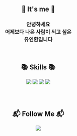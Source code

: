 ## <div align='center'> 👋 It's me 👋 </div>

### <div align='center'> 안녕하세요 <br/> 어제보다 나은 사람이 되고 싶은 <br/> 유인환입니다 </div>

<br/>

## <div align='center'> 📚 Skills 📚 </div>

<div align='center'>
  <img src="https://img.shields.io/badge/html5-E34F26?style=for-the-badge&logo=html5&logoColor=white"/></a>
  <img src="https://img.shields.io/badge/Css3-1572B6?style=for-the-badge&logo=css3&logoColor=white"/></a>
  <img src="https://img.shields.io/badge/Javascript-ffb13b?style=for-the-badge&logo=javascript&logoColor=white"/></a>
  <img src="https://img.shields.io/badge/React-0088CC?style=for-the-badge&logo=react&logoColor=white"/></a>
</div>

<br/><br/>

## <div align='center'> 📬 Follow Me 📬 </div>

<div align='center'>
  <a href='mailto:yih1612@gmail.com'>
    <img src="https://img.shields.io/badge/ GMAIL-EA4335?style=for-the-badge&logo=Gmail&logoColor=white"&link=mailto:yih1612@gmail.com/> 
  </a>
</div>



<!--
**yih1612/yih1612** is a ✨ _special_ ✨ repository because its `README.md` (this file) appears on your GitHub profile.

Here are some ideas to get you started:

- 🔭 I’m currently working on ...
- 🌱 I’m currently learning ...
- 👯 I’m looking to collaborate on ...
- 🤔 I’m looking for help with ...
- 💬 Ask me about ...
- 📫 How to reach me: ...
- 😄 Pronouns: ...
- ⚡ Fun fact: ...
-->
